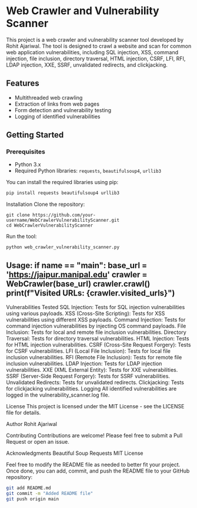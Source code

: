 # Web Crawler and Vulnerability Scanner

This project is a web crawler and vulnerability scanner tool developed by Rohit Ajariwal. The tool is designed to crawl a website and scan for common web application vulnerabilities, including SQL injection, XSS, command injection, file inclusion, directory traversal, HTML injection, CSRF, LFI, RFI, LDAP injection, XXE, SSRF, unvalidated redirects, and clickjacking.

## Features

- Multithreaded web crawling
- Extraction of links from web pages
- Form detection and vulnerability testing
- Logging of identified vulnerabilities

## Getting Started

### Prerequisites

- Python 3.x
- Required Python libraries: `requests`, `beautifulsoup4`, `urllib3`

You can install the required libraries using pip:

```sh 
pip install requests beautifulsoup4 urllib3
```
Installation
Clone the repository:
```
git clone https://github.com/your-username/WebCrawlerVulnerabilityScanner.git
cd WebCrawlerVulnerabilityScanner
```
Run the tool:
```
python web_crawler_vulnerability_scanner.py
```
Usage: 
if __name__ == "__main__":
    base_url = 'https://jaipur.manipal.edu'
    crawler = WebCrawler(base_url)
    crawler.crawl()
    print(f"Visited URLs: {crawler.visited_urls}")
------------------------------------------------------------------------------------------------------------------------------------------------------------------------------
Vulnerabilities Tested
SQL Injection: Tests for SQL injection vulnerabilities using various payloads.
XSS (Cross-Site Scripting): Tests for XSS vulnerabilities using different XSS payloads.
Command Injection: Tests for command injection vulnerabilities by injecting OS command payloads.
File Inclusion: Tests for local and remote file inclusion vulnerabilities.
Directory Traversal: Tests for directory traversal vulnerabilities.
HTML Injection: Tests for HTML injection vulnerabilities.
CSRF (Cross-Site Request Forgery): Tests for CSRF vulnerabilities.
LFI (Local File Inclusion): Tests for local file inclusion vulnerabilities.
RFI (Remote File Inclusion): Tests for remote file inclusion vulnerabilities.
LDAP Injection: Tests for LDAP injection vulnerabilities.
XXE (XML External Entity): Tests for XXE vulnerabilities.
SSRF (Server-Side Request Forgery): Tests for SSRF vulnerabilities.
Unvalidated Redirects: Tests for unvalidated redirects.
Clickjacking: Tests for clickjacking vulnerabilities.
Logging
All identified vulnerabilities are logged in the vulnerability_scanner.log file.

License
This project is licensed under the MIT License - see the LICENSE file for details.

Author
Rohit Ajariwal

Contributing
Contributions are welcome! Please feel free to submit a Pull Request or open an issue.

Acknowledgments
Beautiful Soup
Requests
MIT License


Feel free to modify the README file as needed to better fit your project. Once done, you can add, commit, and push the README file to your GitHub repository:

```sh
git add README.md
git commit -m "Added README file"
git push origin main


